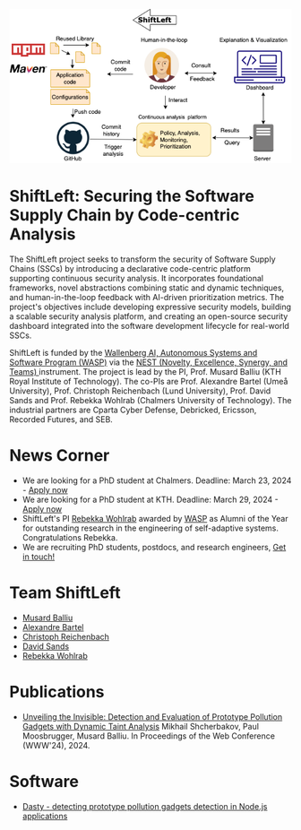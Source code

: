 ![shiftleft](ShiftLeft-figure.png)

# ShiftLeft: Securing the Software Supply Chain by Code-centric Analysis

The ShiftLeft project seeks to transform the security of Software Supply Chains (SSCs) by introducing a declarative code-centric platform supporting continuous security analysis. It incorporates foundational frameworks, novel abstractions combining static and dynamic techniques, and human-in-the-loop feedback with AI-driven prioritization metrics. The project's objectives include developing expressive security models, building a scalable security analysis platform, and creating an open-source security dashboard integrated into the software development lifecycle for real-world SSCs.

ShiftLeft is funded by the  [Wallenberg AI, Autonomous Systems and Software Program (WASP)](https://wasp-sweden.org/) via the [NEST (Novelty, Excellence, Synergy, and Teams) ](https://wasp-sweden.org/calls/call-for-nests-in-cyber-security/) instrument. The project is lead by the PI, Prof. Musard Balliu (KTH Royal Institute of Technology). The co-PIs are Prof. Alexandre Bartel (Umeå University), Prof. Christoph Reichenbach (Lund University), Prof. David Sands and Prof. Rebekka Wohlrab (Chalmers University of Technology). The industrial partners are Cparta Cyber Defense, Debricked, Ericsson, Recorded Futures, and SEB. 

# News Corner
- We are looking for a PhD student at Chalmers. Deadline: March 23, 2024 - [Apply now](https://www.chalmers.se/en/about-chalmers/work-with-us/vacancies/?rmpage=job&rmjob=12605&rmlang=GB)
- We are looking for a PhD student at KTH. Deadline: March 29, 2024 - [Apply now](https://kth.varbi.com/en/what:job/jobID:698123/type:job/where:4/apply:1)
- ShiftLeft's PI [Rebekka Wohlrab](https://rebekkaa.github.io/) awarded by  [WASP](https://wasp-sweden.org/) as Alumni of the Year for outstanding research in the engineering of self-adaptive systems. Congratulations Rebekka.  
- We are recruiting PhD students, postdocs, and research engineers, [Get in touch!](mailto:musard@kth.se,dave@chalmers.se,alexandre.bartel@umu.se,christoph.reichenbach@cs.lth.se,wohlrab@chalmers.se)

# Team ShiftLeft
- [Musard Balliu](https://people.kth.se/~musard/)
- [Alexandre Bartel](https://www.abartel.net/)
- [Christoph Reichenbach](https://creichen.net/)
- [David Sands](https://www.cse.chalmers.se/~dave/Homepage_David_Sands/Home.html)
- [Rebekka Wohlrab](https://rebekkaa.github.io/)

# Publications
- [Unveiling the Invisible: Detection and Evaluation of Prototype Pollution Gadgets with Dynamic Taint Analysis](https://arxiv.org/pdf/2311.03919.pdf) Mikhail Shcherbakov, Paul Moosbrugger, Musard Balliu. In Proceedings of the Web Conference (WWW'24), 2024.

# Software
- [Dasty -  detecting prototype pollution gadgets detection in Node.js applications](https://github.com/KTH-LangSec/Dasty)
